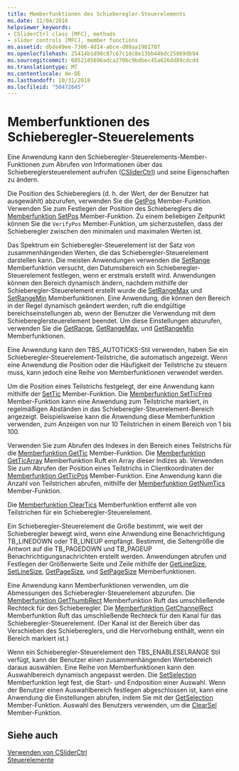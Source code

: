 ```yaml
---
title: Memberfunktionen des Schieberegler-Steuerelements
ms.date: 11/04/2016
helpviewer_keywords:
- CSliderCtrl class [MFC], methods
- slider controls [MFC], member functions
ms.assetid: dbde49ee-7306-4d14-a6ce-d09aa198178f
ms.openlocfilehash: 25414b1d98c87c67c1dc8e13bb44bdc25869db94
ms.sourcegitcommit: 6052185696adca270bc9bdbec45a626dd89cdcdd
ms.translationtype: MT
ms.contentlocale: de-DE
ms.lasthandoff: 10/31/2018
ms.locfileid: "50472645"
---
```

# <a name="slider-control-member-functions"></a>Memberfunktionen des Schieberegler-Steuerelements

Eine Anwendung kann den Schieberegler-Steuerelements-Member-Funktionen zum Abrufen von Informationen über das Schiebereglersteuerelement aufrufen ([CSliderCtrl](../mfc/reference/csliderctrl-class.md)) und seine Eigenschaften zu ändern.

Die Position des Schiebereglers (d. h. der Wert, der der Benutzer hat ausgewählt) abzurufen, verwenden Sie die [GetPos](../mfc/reference/csliderctrl-class.md#getpos) Member-Funktion. Verwenden Sie zum Festlegen der Position des Schiebereglers die [Memberfunktion SetPos](../mfc/reference/csliderctrl-class.md#setpos) Member-Funktion. Zu einem beliebigen Zeitpunkt können Sie die `VerifyPos` Member-Funktion, um sicherzustellen, dass der Schieberegler zwischen den minimalen und maximalen Werten ist.

Das Spektrum ein Schieberegler-Steuerelement ist der Satz von zusammenhängenden Werten, die das Schieberegler-Steuerelement darstellen kann. Die meisten Anwendungen verwenden die [SetRange](../mfc/reference/csliderctrl-class.md#setrange) Memberfunktion versucht, den Datumsbereich ein Schieberegler-Steuerelement festlegen, wenn er erstmals erstellt wird. Anwendungen können den Bereich dynamisch ändern, nachdem mithilfe der Schieberegler-Steuerelement erstellt wurde die [SetRangeMax](../mfc/reference/csliderctrl-class.md#setrangemax) und [SetRangeMin](../mfc/reference/csliderctrl-class.md#setrangemin) Memberfunktionen. Eine Anwendung, die können den Bereich in der Regel dynamisch geändert werden, ruft die endgültige bereichseinstellungen ab, wenn der Benutzer die Verwendung mit dem Schiebereglersteuerelement beendet. Um diese Einstellungen abzurufen, verwenden Sie die [GetRange](../mfc/reference/csliderctrl-class.md#getrange), [GetRangeMax](../mfc/reference/csliderctrl-class.md#getrangemax), und [GetRangeMin](../mfc/reference/csliderctrl-class.md#getrangemin) Memberfunktionen.

Eine Anwendung kann den TBS_AUTOTICKS-Stil verwenden, haben Sie ein Schieberegler-Steuerelement-Teilstriche, die automatisch angezeigt. Wenn eine Anwendung die Position oder die Häufigkeit der Teilstriche zu steuern muss, kann jedoch eine Reihe von Memberfunktionen verwendet werden.

Um die Position eines Teilstrichs festgelegt, der eine Anwendung kann mithilfe der [SetTic](../mfc/reference/csliderctrl-class.md#settic) Member-Funktion. Die [Memberfunktion SetTicFreq](../mfc/reference/csliderctrl-class.md#setticfreq) Member-Funktion kann eine Anwendung zum Teilstriche markiert, in regelmäßigen Abständen in das Schieberegler-Steuerelement-Bereich angezeigt. Beispielsweise kann die Anwendung diese Memberfunktion verwenden, zum Anzeigen von nur 10 Teilstrichen in einem Bereich von 1 bis 100.

Verwenden Sie zum Abrufen des Indexes in den Bereich eines Teilstrichs für die [Memberfunktion GetTic](../mfc/reference/csliderctrl-class.md#gettic) Member-Funktion. Die [Memberfunktion GetTicArray](../mfc/reference/csliderctrl-class.md#getticarray) Memberfunktion Ruft ein Array dieser Indizes ab. Verwenden Sie zum Abrufen der Position eines Teilstrichs in Clientkoordinaten der [Memberfunktion GetTicPos](../mfc/reference/csliderctrl-class.md#getticpos) Member-Funktion. Eine Anwendung kann die Anzahl von Teilstrichen abrufen, mithilfe der [Memberfunktion GetNumTics](../mfc/reference/csliderctrl-class.md#getnumtics) Member-Funktion.

Die [Memberfunktion ClearTics](../mfc/reference/csliderctrl-class.md#cleartics) Memberfunktion entfernt alle von Teilstrichen für ein Schieberegler-Steuerelement.

Ein Schieberegler-Steuerelement die Größe bestimmt, wie weit der Schieberegler bewegt wird, wenn eine Anwendung eine Benachrichtigung TB_LINEDOWN oder TB_LINEUP empfängt. Bestimmt, die Seitengröße die Antwort auf die TB_PAGEDOWN und TB_PAGEUP Benachrichtigungsnachrichten erstellt werden. Anwendungen abrufen und Festlegen der Größenwerte Seite und Zeile mithilfe der [GetLineSize](../mfc/reference/csliderctrl-class.md#getlinesize), [SetLineSize](../mfc/reference/csliderctrl-class.md#setlinesize), [GetPageSize](../mfc/reference/csliderctrl-class.md#getpagesize), und [SetPageSize](../mfc/reference/csliderctrl-class.md#setpagesize) Memberfunktionen.

Eine Anwendung kann Memberfunktionen verwenden, um die Abmessungen des Schieberegler-Steuerelement abzurufen. Die [Memberfunktion GetThumbRect](../mfc/reference/csliderctrl-class.md#getthumbrect) Memberfunktion Ruft das umschließende Rechteck für den Schieberegler. Die [Memberfunktion GetChannelRect](../mfc/reference/csliderctrl-class.md#getchannelrect) Memberfunktion Ruft das umschließende Rechteck für den Kanal für das Schieberegler-Steuerelement. (Der Kanal ist der Bereich über das Verschieben des Schiebereglers, und die Hervorhebung enthält, wenn ein Bereich markiert ist.)

Wenn ein Schieberegler-Steuerelement den TBS_ENABLESELRANGE Stil verfügt, kann der Benutzer einen zusammenhängenden Wertebereich daraus auswählen. Eine Reihe von Memberfunktionen kann den Auswahlbereich dynamisch angepasst werden. Die [SetSelection](../mfc/reference/csliderctrl-class.md#setselection) Memberfunktion legt fest, die Start- und Endposition einer Auswahl. Wenn der Benutzer einen Auswahlbereich festlegen abgeschlossen ist, kann eine Anwendung die Einstellungen abrufen, indem Sie mit der [GetSelection](../mfc/reference/csliderctrl-class.md#getselection) Member-Funktion. Auswahl des Benutzers verwenden, um die [ClearSel](../mfc/reference/csliderctrl-class.md#clearsel) Member-Funktion.

## <a name="see-also"></a>Siehe auch

[Verwenden von CSliderCtrl](../mfc/using-csliderctrl.md)<br/>
[Steuerelemente](../mfc/controls-mfc.md)

